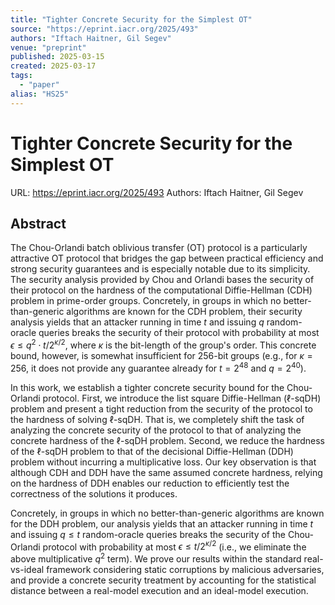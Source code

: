 ```yaml
---
title: "Tighter Concrete Security for the Simplest OT"
source: "https://eprint.iacr.org/2025/493"
authors: "Iftach Haitner, Gil Segev"
venue: "preprint"
published: 2025-03-15
created: 2025-03-17
tags:
  - "paper"
alias: "HS25"
---
```

# Tighter Concrete Security for the Simplest OT
URL: https://eprint.iacr.org/2025/493
Authors: Iftach Haitner, Gil Segev

## Abstract
The Chou-Orlandi batch oblivious transfer (OT) protocol is a particularly attractive OT protocol that bridges the gap between practical efficiency and strong security guarantees and is especially notable due to its simplicity. The security analysis provided by Chou and Orlandi bases the security of their protocol on the hardness of the computational Diffie-Hellman ($\mathsf{CDH}$) problem in prime-order groups. Concretely, in groups in which no better-than-generic algorithms are known for the $\mathsf{CDH}$ problem, their security analysis yields that an attacker running in time $t$ and issuing $q$ random-oracle queries breaks the security of their protocol with probability at most $\epsilon \leq q^2 \cdot t / 2^{\kappa/2}$, where $\kappa$ is the bit-length of the group's order. This concrete bound, however, is somewhat insufficient for 256-bit groups (e.g., for $\kappa = 256$, it does not provide any guarantee already for $t = 2^{48}$ and $q = 2^{40}$).

In this work, we establish a tighter concrete security bound for the Chou-Orlandi protocol. First, we introduce the list square Diffie-Hellman ($\ell\text{-}\mathsf{sqDH}$) problem and present a tight reduction from the security of the protocol to the hardness of solving $\ell\text{-}\mathsf{sqDH}$. That is, we completely shift the task of analyzing the concrete security of the protocol to that of analyzing the concrete hardness of the $\ell\text{-}\mathsf{sqDH}$ problem. Second, we reduce the hardness of the $\ell\text{-}\mathsf{sqDH}$ problem to that of the decisional Diffie-Hellman ($\mathsf{DDH}$) problem without incurring a multiplicative loss. Our key observation is that although $\mathsf{CDH}$ and $\mathsf{DDH}$ have the same assumed concrete hardness, relying on the hardness of $\mathsf{DDH}$ enables our reduction to efficiently test the correctness of the solutions it produces.

Concretely, in groups in which no better-than-generic algorithms are known for the $\mathsf{DDH}$ problem, our analysis yields that an attacker running in time $t$ and issuing $q \leq t$ random-oracle queries breaks the security of the Chou-Orlandi protocol with probability at most $\epsilon \leq t / 2^{\kappa/2}$ (i.e., we eliminate the above multiplicative $q^2$ term). We prove our results within the standard real-vs-ideal framework considering static corruptions by malicious adversaries, and provide a concrete security treatment by accounting for the statistical distance between a real-model execution and an ideal-model execution.